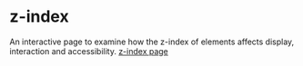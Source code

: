 # z-index
An interactive page to examine how the z-index of elements affects display, interaction and accessibility.
[z-index page](https://derekjjackson.github.io/z-index/)
